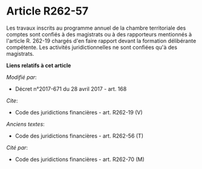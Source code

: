 # Article R262-57

Les travaux inscrits au programme annuel de la chambre territoriale des comptes sont confiés à des magistrats ou à des
rapporteurs mentionnés à l'article R. 262-19 chargés d'en faire rapport devant la formation délibérante compétente. Les
activités juridictionnelles ne sont confiées qu'à des magistrats.

**Liens relatifs à cet article**

_Modifié par_:

  - Décret n°2017-671 du 28 avril 2017 - art. 168

_Cite_:

  - Code des juridictions financières - art. R262-19 (V)

_Anciens textes_:

  - Code des juridictions financières - art. R262-56 (T)

_Cité par_:

  - Code des juridictions financières - art. R262-70 (M)
